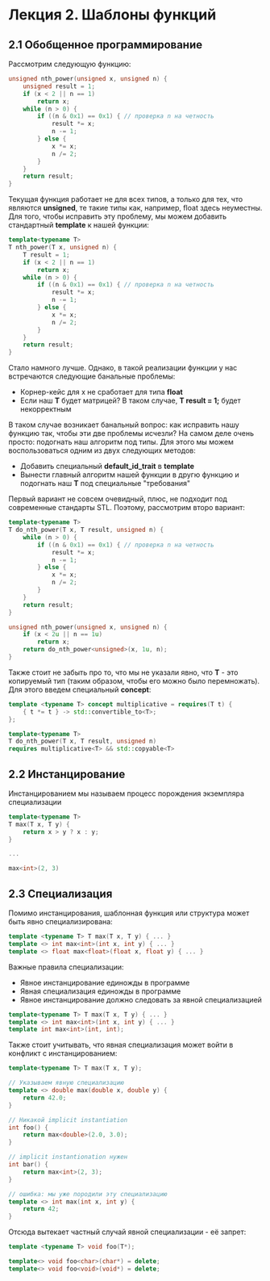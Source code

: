 # Лекция 2. Шаблоны функций

## 2.1 Обобщенное программирование

<p>Рассмотрим следующую функцию:</p>

```c++
unsigned nth_power(unsigned x, unsigned n) {
    unsigned result = 1;
    if (x < 2 || n == 1)
        return x;
    while (n > 0) {
        if ((n & 0x1) == 0x1) { // проверка n на четность 
            result *= x;
            n -= 1;
        } else {
            x *= x;
            n /= 2;
        }
    }
    return result;
}
```

<p>Текущая функция работает не для всех типов, а только для тех, что являются <b>unsigned</b>, те такие типы как, например, float здесь неуместны. Для того, чтобы исправить эту проблему, мы можем добавить стандартный <b>template</b> к нашей функции:</p>

```c++
template<typename T> 
T nth_power(T x, unsigned n) {
    T result = 1;
    if (x < 2 || n == 1)
        return x;
    while (n > 0) {
        if ((n & 0x1) == 0x1) { // проверка n на четность 
            result *= x;
            n -= 1;
        } else {
            x *= x;
            n /= 2;
        }
    }
    return result;
}
```

<p>Стало намного лучше. Однако, в такой реализации функции у нас встречаются следующие банальные проблемы: </p>

<ul>
<li>Корнер-кейс для x не сработает для типа <b>float</b></li>
<li>Если наш <b>T</b> будет матрицей? В таком случае, <b>T result = 1;</b> будет некорректным</li>
</ul>

<p>В таком случае возникает банальный вопрос: как исправить нашу функцию так, чтобы эти две проблемы исчезли? На самом деле очень просто: подогнать наш алгоритм под типы. Для этого мы можем воспользоваться одним из двух следующих методов:</p>
<ul>
<li>Добавить специальный <b>default_id_trait</b> в <b>template</b></li>
<li>Вынести главный алгоритм нашей функции в другю функцию и подогнать наш <b>T</b> под специальные "требования"</li>
</ul>

<p>Первый вариант не совсем очевидный, плюс, не подходит под современные стандарты STL. Поэтому, рассмотрим второ вариант:</p>

```c++
template<typename T>
T do_nth_power(T x, T result, unsigned n) {
    while (n > 0) {
        if ((n & 0x1) == 0x1) { // проверка n на четность 
            result *= x;
            n -= 1;
        } else {
            x *= x;
            n /= 2;
        }
    }
    return result;
}

unsigned nth_power(unsigned x, unsigned n) {
    if (x < 2u || n == 1u)
        return x;
    return do_nth_power<unsigned>(x, 1u, n);
}
```

<p>Также стоит не забыть про то, что мы не указали явно, что <b>T</b> - это копируемый тип (таким образом, чтобы его можно было перемножать). Для этого введем специальный <b>concept</b>:</p>

```c++
template <typename T> concept multiplicative = requires(T t) {
    { t *= t } -> std::convertible_to<T>;
};

template<typename T>
T do_nth_power(T x, T result, unsigned n) 
requires multiplicative<T> && std::copyable<T>
```

## 2.2 Инстанцирование

<p>Инстанцированием мы называем процесс порождения экземпляра специализации</p>

```c++
template<typename T>
T max(T x, T y) {
    return x > y ? x : y;
}

...

max<int>(2, 3)
```

## 2.3 Специализация

<p>Помимо инстанцирования, шаблонная функция или структура может быть явно специализирована:</p>

```c++
template <typename T> T max(T x, T y) { ... }
template <> int max<int>(int x, int y) { ... }
template <> float max<float>(float x, float y) { ... }
```

<p>Важные правила специализации:</p>
<ul>
<li>Явное инстанцирование единожды в программе</li>
<li>Явная специализация единожды в программе</li>
<li>Явное инстанцирование должно следовать за явной специализацией</li>
</ul>

```c++
template<typename T> T max(T x, T y) { ... }
template <> int max<int>(int x, int y) { ... }
template int max<int>(int, int);
```

<p>Также стоит учитывать, что явная специализация может войти в конфликт с инстанцированием:</p>

```c++
template<typename T> T max(T x, T y);

// Указываем явную специализацию
template <> double max(double x, double y) {
    return 42.0;
}

// Никакой implicit instantiation
int foo() {
    return max<double>(2.0, 3.0);
}

// implicit instantionation нужен
int bar() {
    return max<int>(2, 3);
}

// ошибка: мы уже породили эту специализацию
template <> int max(int x, int y) {
    return 42;
}
```

<p>Отсюда вытекает частный случай явной специализации - её запрет:</p>

```c++
template <typename T> void foo(T*);

template<> void foo<char>(char*) = delete;
template<> void foo<void>(void*) = delete;
```
